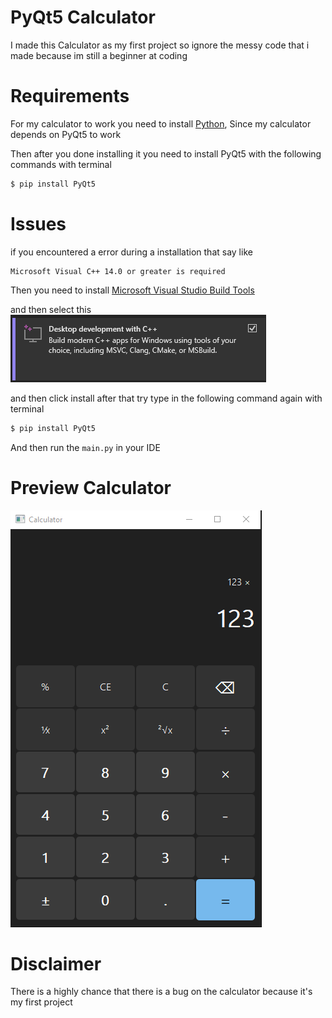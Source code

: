 # PyQt5 Calculator
I made this Calculator as my first project so ignore the messy code that i made because im still a beginner at coding

# Requirements
For my calculator to work you need to install [Python](https://python.org), Since my calculator depends on PyQt5 to work

Then after you done installing it you need to install PyQt5 with the following commands with terminal
```sh
$ pip install PyQt5
```

# Issues
if you encountered a error during a installation that say like
```
Microsoft Visual C++ 14.0 or greater is required
```

Then you need to install [Microsoft Visual Studio Build Tools](https://visualstudio.microsoft.com/visual-cpp-build-tools/)

and then select this
![Microsoft Visual Studio Build Tools](cpp-installation.png)



and then click install after that try type in the following command again with terminal
```sh
$ pip install PyQt5
```

And then run the `main.py` in your IDE

# Preview Calculator
![Calculator Preview](preview.png)

# Disclaimer
There is a highly chance that there is a bug on the calculator because it's my first project
